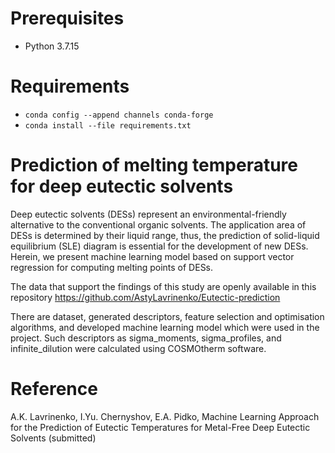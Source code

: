 # Prerequisites
* Python 3.7.15
# Requirements
* `conda config --append channels conda-forge`
* `conda install --file requirements.txt`
# Prediction of melting temperature for deep eutectic solvents

Deep eutectic solvents (DESs) represent an environmental-friendly alternative to the conventional organic solvents. The application area of DESs is determined by their liquid range, thus, the prediction of solid-liquid equilibrium (SLE) diagram is essential for the development of new DESs. Herein, we present machine learning model based on support vector regression for computing melting points of DESs.
 
The data that support the findings of this study are openly available in this repository https://github.com/AstyLavrinenko/Eutectic-prediction

There are dataset, generated descriptors, feature selection and optimisation algorithms, and developed machine learning model which were used in the project.
Such descriptors as sigma_moments, sigma_profiles, and infinite_dilution were calculated using COSMOtherm software.

# Reference
A.K. Lavrinenko, I.Yu. Chernyshov, E.A. Pidko, Machine Learning Approach for the Prediction of Eutectic Temperatures for Metal-Free Deep Eutectic Solvents (submitted)
